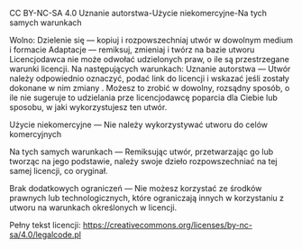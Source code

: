 CC BY-NC-SA 4.0
Uznanie autorstwa-Użycie niekomercyjne-Na tych samych warunkach

Wolno:
Dzielenie się — kopiuj i rozpowszechniaj utwór w dowolnym medium i formacie
Adaptacje — remiksuj, zmieniaj i twórz na bazie utworu
Licencjodawca nie może odwołać udzielonych praw, o ile są przestrzegane warunki licencji.
Na następujących warunkach:
Uznanie autorstwa — Utwór należy odpowiednio oznaczyć, podać link do licencji i wskazać jeśli zostały dokonane w nim zmiany . Możesz to zrobić w dowolny, rozsądny sposób, o ile nie sugeruje to udzielania prze licencjodawcę poparcia dla Ciebie lub sposobu, w jaki wykorzystujesz ten utwór.

Użycie niekomercyjne — Nie należy wykorzystywać utworu do celów komercyjnych

Na tych samych warunkach — Remiksując utwór, przetwarzając go lub tworząc na jego podstawie, należy swoje dzieło rozpowszechniać na tej samej licencji, co oryginał.

Brak dodatkowych ograniczeń — Nie możesz korzystać ze środków prawnych lub technologicznych, które ograniczają innych w korzystaniu z utworu na warunkach określonych w licencji.

Pełny tekst licencji: https://creativecommons.org/licenses/by-nc-sa/4.0/legalcode.pl
